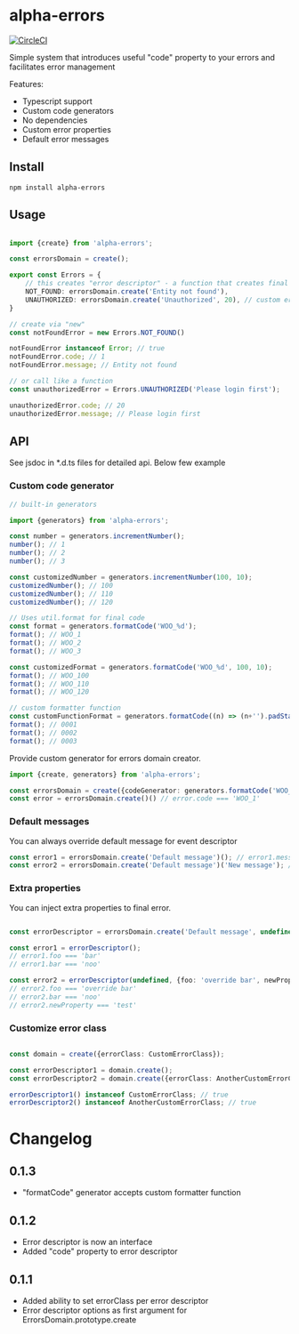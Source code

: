 # alpha-errors

[![CircleCI](https://circleci.com/gh/wookieb/alpha-errors.svg?style=svg)](https://circleci.com/gh/wookieb/alpha-errors)

Simple system that introduces useful "code" property to your errors and facilitates error management

Features:
* Typescript support
* Custom code generators
* No dependencies
* Custom error properties
* Default error messages

## Install
```
npm install alpha-errors
```

## Usage
```typescript

import {create} from 'alpha-errors';

const errorsDomain = create();

export const Errors = {
    // this creates "error descriptor" - a function that creates final error object
    NOT_FOUND: errorsDomain.create('Entity not found'),
    UNAUTHORIZED: errorsDomain.create('Unauthorized', 20), // custom error code
}

// create via "new"
const notFoundError = new Errors.NOT_FOUND()

notFoundError instanceof Error; // true
notFoundError.code; // 1
notFoundError.message; // Entity not found

// or call like a function
const unauthorizedError = Errors.UNAUTHORIZED('Please login first');

unauthorizedError.code; // 20
unauthorizedError.message; // Please login first
```

## API
See jsdoc in *.d.ts files for detailed api. Below few example

### Custom code generator

```typescript
// built-in generators

import {generators} from 'alpha-errors';

const number = generators.incrementNumber();
number(); // 1
number(); // 2
number(); // 3

const customizedNumber = generators.incrementNumber(100, 10);
customizedNumber(); // 100
customizedNumber(); // 110
customizedNumber(); // 120

// Uses util.format for final code
const format = generators.formatCode('WOO_%d');
format(); // WOO_1
format(); // WOO_2
format(); // WOO_3

const customizedFormat = generators.formatCode('WOO_%d', 100, 10);
format(); // WOO_100
format(); // WOO_110
format(); // WOO_120

// custom formatter function
const customFunctionFormat = generators.formatCode((n) => (n+'').padStart(4, '0'))
format(); // 0001
format(); // 0002
format(); // 0003
```

Provide custom generator for errors domain creator.
```typescript
import {create, generators} from 'alpha-errors';

const errorsDomain = create({codeGenerator: generators.formatCode('WOO_%d')});
const error = errorsDomain.create()() // error.code === 'WOO_1'
```

### Default messages

You can always override default message for event descriptor
```typescript
const error1 = errorsDomain.create('Default message')(); // error1.message === 'Default message'
const error2 = errorsDomain.create('Default message')('New message'); // error1.message === 'New message'
```

### Extra properties

You can inject extra properties to final error. 
```typescript

const errorDescriptor = errorsDomain.create('Default message', undefined, {foo: 'bar', bar: 'noo'});

const error1 = errorDescriptor();
// error1.foo === 'bar'
// error1.bar === 'noo'

const error2 = errorDescriptor(undefined, {foo: 'override bar', newProperty: 'test'});
// error2.foo === 'override bar'
// error2.bar === 'noo'
// error2.newProperty === 'test'
```

### Customize error class

```typescript

const domain = create({errorClass: CustomErrorClass});

const errorDescriptor1 = domain.create();
const errorDescriptor2 = domain.create({errorClass: AnotherCustomErrorClass});

errorDescriptor1() instanceof CustomErrorClass; // true
errorDescriptor2() instanceof AnotherCustomErrorClass; // true
```

# Changelog

## 0.1.3
* "formatCode" generator accepts custom formatter function

## 0.1.2
* Error descriptor is now an interface
* Added "code" property to error descriptor

## 0.1.1
* Added ability to set errorClass per error descriptor
* Error descriptor options as first argument for ErrorsDomain.prototype.create